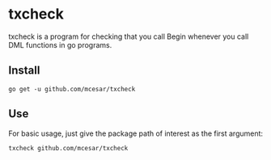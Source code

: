 # txcheck
txcheck is a program for checking that you call Begin whenever you call DML functions in go programs.

## Install
```
go get -u github.com/mcesar/txcheck
```
## Use

For basic usage, just give the package path of interest as the first argument:
```
txcheck github.com/mcesar/txcheck
```
